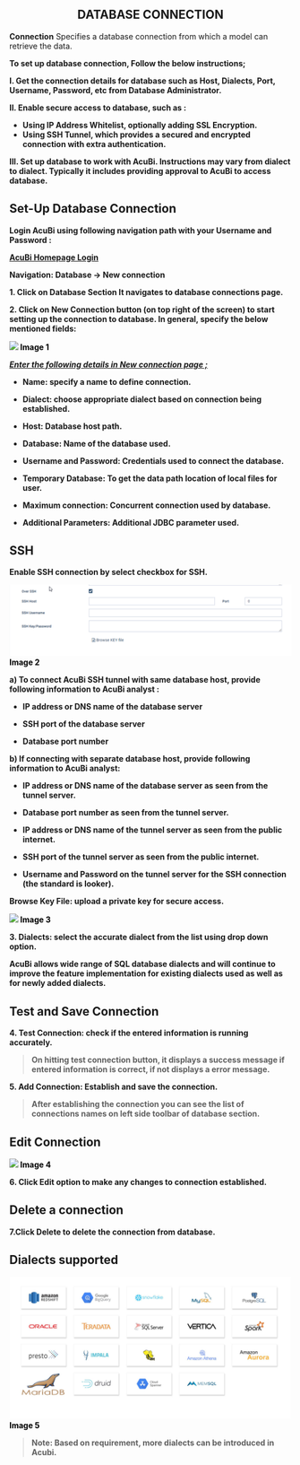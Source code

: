 


<center><h2>DATABASE CONNECTION</h2></center>

<b>Connection</b> Specifies a database connection from which a model can retrieve the data.
   
 <b>To set up database connection, Follow the below instructions;
    
<b>I.</b>  Get the connection details for database such as Host, Dialects, Port, Username, Password, etc from <b>Database Administrator.</b>

<b>II.</b> Enable secure access to database, such as :
  - Using  IP Address Whitelist, optionally adding SSL Encryption.
  - Using SSH Tunnel, which provides a secured and encrypted connection with extra authentication.
  
<b> III. </b> Set up database to work with AcuBi. Instructions may vary from dialect to dialect. Typically it includes providing approval to AcuBi to access database.

 ## Set-Up Database Connection

 Login <b>AcuBi</b> using following navigation path with your Username and Password :
 
[AcuBi Homepage Login](http://192.168.32.20:8081/acubiLogin)

<b>Navigation: Database → New connection</b>

 <b>1.</b> Click on <b>Database Section</b> It navigates to database connections page.

 <b>2.</b> Click on <b>New Connection</b> button  (on top right of the screen) to start setting up the connection to database. In general, specify the below mentioned fields:
  
 ![
](https://raw.githubusercontent.com/sv18042016/fp1/b9756e1483bd0d90240ab79291ca14627ae39368/images/New_version5/TD_Database_Connection_image1.png)
 <b><font color = "Black" >Image 1</font></b>

<b><i><u>Enter the following details in New connection page ;</u></i></b>

-  <b>Name:</b> specify a name to define connection.
 
- <b>Dialect:</b> choose appropriate dialect based on  connection being established. 
 
- <b>Host:</b>  Database host path.

- <b>Database:</b> Name of the database used.

- <b>Username and Password:</b> Credentials used to connect the database.

- <b>Temporary Database:</b>  To get the data path location of local files for user.

- <b>Maximum connection:</b> Concurrent connection used by  database.

- <b>Additional Parameters:</B> Additional JDBC parameter used.

## SSH 

Enable SSH connection by select checkbox for SSH.

![enter image description here](https://raw.githubusercontent.com/sv18042016/fp1/ae5840d5f43f11702ee7a826f1a77aaed42ba463/images/New_version5/TD_Database_Connection_image4.png)
 <b><font color = "Black" >Image 2</font></b>

<b>a)</b> To connect AcuBi SSH tunnel with same database host, provide following information to AcuBi analyst :
 
- IP address or DNS name of the database server

- SSH port of the database server
 
- Database port number
  
<b>b)</b> If connecting with separate database host, provide following information to AcuBi analyst:
  
- IP address or DNS name of the database server as seen from the tunnel server.
  
- Database port number as seen from the tunnel server.

- IP address or DNS name of the tunnel server as seen from the public internet.

- SSH port of the tunnel server as seen from the public internet.

- Username and Password on the tunnel server for the SSH connection (the standard is looker).
  
<b>Browse Key File:</b> upload a private key for secure access.

  ![
](https://raw.githubusercontent.com/sv18042016/fp1/6098c6fb2f28bc21db1e3fe579d670fd7ff80452/images/New_version5/TD_Database_Connection_image2.png)
<b><font color = "Black" >Image 3</font></b>

<b>3. Dialects:</b> select the accurate dialect from the list using drop down option.

AcuBi allows wide range of SQL database dialects and will continue to improve the feature implementation for existing dialects used as well as for newly added dialects.


## Test and Save Connection

<b>4. Test Connection:</b> check if the entered information is running accurately.

> On hitting test connection button, it displays a success message if entered information is correct, if not displays a error message. 

<b>5. Add Connection:</b> Establish and save the connection.

>After establishing the connection you can see the list of connections names on left side toolbar of database section.

## Edit Connection

![
](https://raw.githubusercontent.com/sv18042016/fp1/bb8fa15c4665b7b50dbfaa9191605b04a70bfdf0/images/New_version5/TD_Database_Connection_image3.png)
<b><font color = "Black" >Image 4</font></b>

   <b>6.</b> Click <b>Edit</b> option to make any changes to connection established.
   
## Delete a connection

<b>7.</b>Click <b> Delete</b>  to delete the connection from database.

##  Dialects supported

![enter image description here](https://raw.githubusercontent.com/sv18042016/fp1/3bbaa9982fbbf193443bb882f359d2b1cf683390/images/dialects.png)	
  <b><font color = "Black" >Image 5</font></b>

><b> Note:</b> Based on requirement, more dialects can be introduced in Acubi.

<!--stackedit_data:
eyJoaXN0b3J5IjpbLTExNzIxMTI2MTIsMTg3NTQ5MDczMSwtMT
Y3OTg4NjM1NiwyMTM4NDU4NTQ2LC0xMzYyNDExNTksNjQ4MDAy
NDU0LDcwNTA0NDk2MSwzOTU1OTcxMjMsMTYyOTc3Nzk1NCwxMj
A5MjI5OTIyXX0=
-->